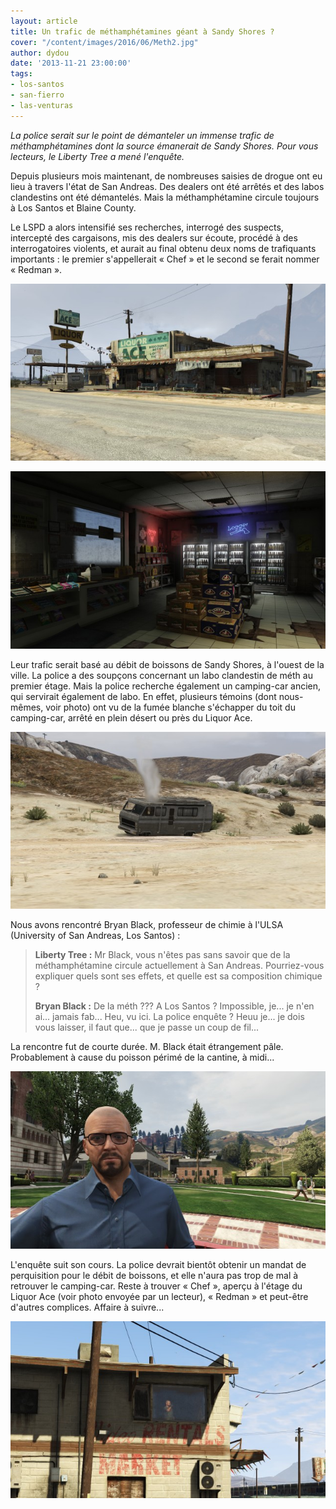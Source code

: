 ```yaml
---
layout: article
title: Un trafic de méthamphétamines géant à Sandy Shores ?
cover: "/content/images/2016/06/Meth2.jpg"
author: dydou
date: '2013-11-21 23:00:00'
tags:
- los-santos
- san-fierro
- las-venturas
---
```


_La police serait sur le point de démanteler un immense trafic de méthamphétamines dont la source émanerait de Sandy Shores. Pour vous lecteurs, le Liberty Tree a mené l'enquête._

Depuis plusieurs mois maintenant, de nombreuses saisies de drogue ont eu lieu à travers l'état de San Andreas. Des dealers ont été arrêtés et des labos clandestins ont été démantelés. Mais la méthamphétamine circule toujours à Los Santos et Blaine County.

Le LSPD a alors intensifié ses recherches, interrogé des suspects, intercepté des cargaisons, mis des dealers sur écoute, procédé à des interrogatoires violents, et aurait au final obtenu deux noms de trafiquants importants : le premier s'appellerait « Chef » et le second se ferait nommer « Redman ».

![](  /content/images/2016/06/Meth2_0.jpg)

![Le débit de boissons sur lequel sont portés les soupçons.](  /content/images/2016/06/Meth5.jpg)

Leur trafic serait basé au débit de boissons de Sandy Shores, à l'ouest de la ville. La police a des soupçons concernant un labo clandestin de méth au premier étage. Mais la police recherche également un camping-car ancien, qui servirait également de labo. En effet, plusieurs témoins (dont nous-mêmes, voir photo) ont vu de la fumée blanche s'échapper du toit du camping-car, arrêté en plein désert ou près du Liquor Ace.

![Le fameux camping-car suspect.](  /content/images/2016/06/Meth1.jpg)

Nous avons rencontré Bryan Black, professeur de chimie à l'ULSA (University of San Andreas, Los Santos) :

> **Liberty Tree :** Mr Black, vous n'êtes pas sans savoir que de la méthamphétamine circule actuellement à San Andreas. Pourriez-vous expliquer quels sont ses effets, et quelle est sa composition chimique ?
> 
> **Bryan Black :** De la méth ??? A Los Santos ? Impossible, je... je n'en ai... jamais fab... Heu, vu ici. La police enquête ? Heuu je... je dois vous laisser, il faut que... que je passe un coup de fil...

La rencontre fut de courte durée. M. Black était étrangement pâle. Probablement à cause du poisson périmé de la cantine, à midi...

![M. Bryan Black.](  /content/images/2016/06/Meth3.jpg)

L'enquête suit son cours. La police devrait bientôt obtenir un mandat de perquisition pour le débit de boissons, et elle n'aura pas trop de mal à retrouver le camping-car. Reste à trouver « Chef », aperçu à l'étage du Liquor Ace (voir photo envoyée par un lecteur), « Redman » et peut-être d'autres complices. Affaire à suivre...

![La photo sur laquelle on peut apercevoir "Chef".](  /content/images/2016/06/Meth4.jpg)

<!--kg-card-end: markdown-->
